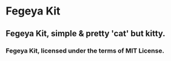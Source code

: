 # Fegeya Kit
## Fegeya Kit, simple & pretty 'cat' but kitty.


### Fegeya Kit, licensed under the terms of MIT License.
